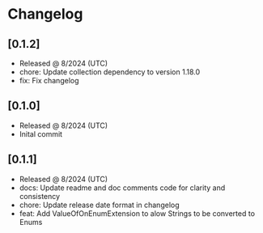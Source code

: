 # Changelog

## [0.1.2]

- Released @ 8/2024 (UTC)
- chore: Update collection dependency to version 1.18.0
- fix: Fix changelog

## [0.1.0]

- Released @ 8/2024 (UTC)
- Inital commit

## [0.1.1]

- Released @ 8/2024 (UTC)
- docs: Update readme and doc comments code for clarity and consistency
- chore: Update release date format in changelog
- feat: Add ValueOfOnEnumExtension to alow Strings to be converted to Enums
